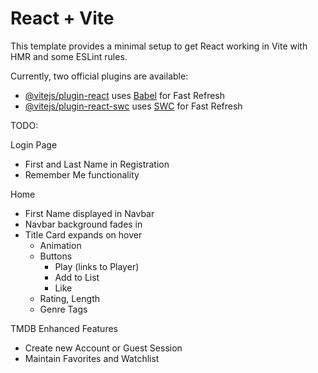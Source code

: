 # React + Vite

This template provides a minimal setup to get React working in Vite with HMR and some ESLint rules.

Currently, two official plugins are available:

- [@vitejs/plugin-react](https://github.com/vitejs/vite-plugin-react/blob/main/packages/plugin-react/README.md) uses [Babel](https://babeljs.io/) for Fast Refresh
- [@vitejs/plugin-react-swc](https://github.com/vitejs/vite-plugin-react-swc) uses [SWC](https://swc.rs/) for Fast Refresh

TODO:

Login Page
- First and Last Name in Registration
- Remember Me functionality

Home
- First Name displayed in Navbar
- Navbar background fades in 
- Title Card expands on hover
    - Animation
    - Buttons
        - Play (links to Player)
        - Add to List
        - Like
    - Rating, Length
    - Genre Tags

TMDB Enhanced Features
- Create new Account or Guest Session
- Maintain Favorites and Watchlist

